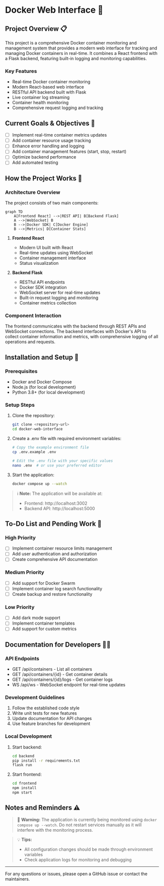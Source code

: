 # Docker Web Interface 🐳

## Project Overview 📋

This project is a comprehensive Docker container monitoring and management system that provides a modern web interface for tracking and managing Docker containers in real-time. It combines a React frontend with a Flask backend, featuring built-in logging and monitoring capabilities.

### Key Features

-   Real-time Docker container monitoring
-   Modern React-based web interface
-   RESTful API backend built with Flask
-   Live container log streaming
-   Container health monitoring
-   Comprehensive request logging and tracking

## Current Goals & Objectives 🎯

-   [ ] Implement real-time container metrics updates
-   [ ] Add container resource usage tracking
-   [ ] Enhance error handling and logging
-   [ ] Add container management features (start, stop, restart)
-   [ ] Optimize backend performance
-   [ ] Add automated testing

## How the Project Works 🔧

### Architecture Overview

The project consists of two main components:

```mermaid
graph TD
    A[Frontend React] -->|REST API| B[Backend Flask]
    A -->|WebSocket| B
    B -->|Docker SDK| C[Docker Engine]
    B -->|Metrics| D[Container Stats]
```

1. **Frontend React**

    - Modern UI built with React
    - Real-time updates using WebSocket
    - Container management interface
    - Status visualization

2. **Backend Flask**
    - RESTful API endpoints
    - Docker SDK integration
    - WebSocket server for real-time updates
    - Built-in request logging and monitoring
    - Container metrics collection

### Component Interaction

The frontend communicates with the backend through REST APIs and WebSocket connections. The backend interfaces with Docker's API to collect container information and metrics, with comprehensive logging of all operations and requests.

## Installation and Setup 🚀

### Prerequisites

-   Docker and Docker Compose
-   Node.js (for local development)
-   Python 3.8+ (for local development)

### Setup Steps

1. Clone the repository:

    ```bash
    git clone <repository-url>
    cd docker-web-interface
    ```

2. Create a .env file with required environment variables:

    ```bash
    # Copy the example environment file
    cp .env.example .env

    # Edit the .env file with your specific values
    nano .env  # or use your preferred editor
    ```

3. Start the application:
    ```bash
    docker compose up --watch
    ```

> ℹ️ **Note:** The application will be available at:
>
> -   Frontend: http://localhost:3002
> -   Backend API: http://localhost:5000

## To-Do List and Pending Work 📝

### High Priority

-   [ ] Implement container resource limits management
-   [ ] Add user authentication and authorization
-   [ ] Create comprehensive API documentation

### Medium Priority

-   [ ] Add support for Docker Swarm
-   [ ] Implement container log search functionality
-   [ ] Create backup and restore functionality

### Low Priority

-   [ ] Add dark mode support
-   [ ] Implement container templates
-   [ ] Add support for custom metrics

## Documentation for Developers 👩‍💻

### API Endpoints

-   GET /api/containers - List all containers
-   GET /api/containers/{id} - Get container details
-   GET /api/containers/{id}/logs - Get container logs
-   WS /api/ws - WebSocket endpoint for real-time updates

### Development Guidelines

1. Follow the established code style
2. Write unit tests for new features
3. Update documentation for API changes
4. Use feature branches for development

### Local Development

1. Start backend:

    ```bash
    cd backend
    pip install -r requirements.txt
    flask run
    ```

2. Start frontend:
    ```bash
    cd frontend
    npm install
    npm start
    ```

## Notes and Reminders ⚠️

> 🚨 **Warning:** The application is currently being monitored using `docker compose up --watch`. Do not restart services manually as it will interfere with the monitoring process.

> 💡 **Tips:**
>
> -   All configuration changes should be made through environment variables
> -   Check application logs for monitoring and debugging

---

For any questions or issues, please open a GitHub issue or contact the maintainers.
